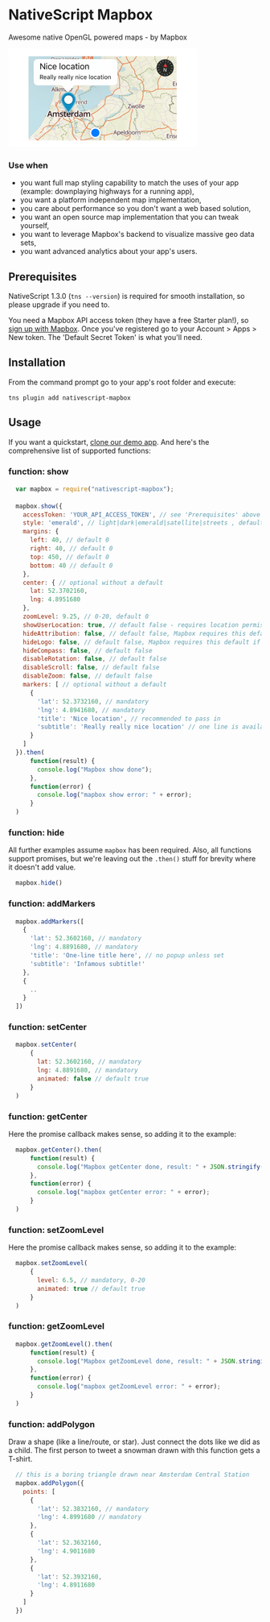 # NativeScript Mapbox

Awesome native OpenGL powered maps - by Mapbox

<img src="screenshots/ios-demoapp-slice.png" width="375px" height="196px" />

### Use when
* you want full map styling capability to match the uses of your app (example: downplaying highways for a running app),
* you want a platform independent map implementation,
* you care about performance so you don't want a web based solution,
* you want an open source map implementation that you can tweak yourself,
* you want to leverage Mapbox's backend to visualize massive geo data sets,
* you want advanced analytics about your app's users.

## Prerequisites
NativeScript 1.3.0 (`tns --version`) is required for smooth installation, so please upgrade if you need to.

You need a Mapbox API access token (they have a free Starter plan!), so [sign up with Mapbox](https://www.mapbox.com/signup/).
Once you've registered go to your Account > Apps > New token. The 'Default Secret Token' is what you'll need.

## Installation
From the command prompt go to your app's root folder and execute:
```
tns plugin add nativescript-mapbox
```

## Usage

If you want a quickstart, [clone our demo app](https://github.com/EddyVerbruggen/nativescript-mapbox-demo).
And here's the comprehensive list of supported functions:

### function: show
```js
  var mapbox = require("nativescript-mapbox");

  mapbox.show({
    accessToken: 'YOUR_API_ACCESS_TOKEN', // see 'Prerequisites' above
    style: 'emerald', // light|dark|emerald|satellite|streets , default 'streets'
    margins: {
      left: 40, // default 0
      right: 40, // default 0
      top: 450, // default 0
      bottom: 40 // default 0
    },
    center: { // optional without a default
      lat: 52.3702160,
      lng: 4.8951680
    },
    zoomLevel: 9.25, // 0-20, default 0
    showUserLocation: true, // default false - requires location permissions on Android which you can remove from AndroidManifest.xml if you don't need them
    hideAttribution: false, // default false, Mapbox requires this default if you're on a free plan
    hideLogo: false, // default false, Mapbox requires this default if you're on a free plan
    hideCompass: false, // default false
    disableRotation: false, // default false
    disableScroll: false, // default false
    disableZoom: false, // default false
    markers: [ // optional without a default
      {
        'lat': 52.3732160, // mandatory
        'lng': 4.8941680, // mandatory
        'title': 'Nice location', // recommended to pass in
        'subtitle': 'Really really nice location' // one line is available on iOS, multiple on Android
      }
    ]
  }).then(
      function(result) {
        console.log("Mapbox show done");
      },
      function(error) {
        console.log("mapbox show error: " + error);
      }
  )
```

### function: hide
All further examples assume `mapbox` has been required.
Also, all functions support promises, but we're leaving out the `.then()` stuff for brevity where it doesn't add value.
```js
  mapbox.hide()
```

### function: addMarkers
```js
  mapbox.addMarkers([
    {
      'lat': 52.3602160, // mandatory
      'lng': 4.8891680, // mandatory
      'title': 'One-line title here', // no popup unless set
      'subtitle': 'Infamous subtitle!'
    },
    {
      ..
    }
  ])
```

### function: setCenter
```js
  mapbox.setCenter(
      {
        lat: 52.3602160, // mandatory
        lng: 4.8891680, // mandatory
        animated: false // default true
      }
  )
```

### function: getCenter
Here the promise callback makes sense, so adding it to the example:
```js
  mapbox.getCenter().then(
      function(result) {
        console.log("Mapbox getCenter done, result: " + JSON.stringify(result));
      },
      function(error) {
        console.log("mapbox getCenter error: " + error);
      }
  )
```

### function: setZoomLevel
Here the promise callback makes sense, so adding it to the example:
```js
  mapbox.setZoomLevel(
      {
        level: 6.5, // mandatory, 0-20
        animated: true // default true
      }
  )
```

### function: getZoomLevel
```js
  mapbox.getZoomLevel().then(
      function(result) {
        console.log("Mapbox getZoomLevel done, result: " + JSON.stringify(result));
      },
      function(error) {
        console.log("mapbox getZoomLevel error: " + error);
      }
  )
```

### function: addPolygon
Draw a shape (like a line/route, or star). Just connect the dots like we did as a child. The first person to tweet a snowman drawn with this function gets a T-shirt.
```js
  // this is a boring triangle drawn near Amsterdam Central Station
  mapbox.addPolygon({
    points: [
      {
        'lat': 52.3832160, // mandatory
        'lng': 4.8991680 // mandatory
      },
      {
        'lat': 52.3632160,
        'lng': 4.9011680
      },
      {
        'lat': 52.3932160,
        'lng': 4.8911680
      }
    ]
  })
```
